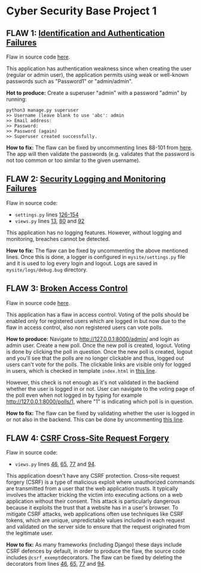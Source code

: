 # Cyber Security Base Project 1

## FLAW 1: [Identification and Authentication Failures](https://owasp.org/Top10/A07_2021-Identification_and_Authentication_Failures/)
Flaw in source code [here](https://github.com/sonjaolkkonen/cyber-security-base/blob/141041ed67fce1d228f8e08e0fe2ed44dc53c264/mysite/mysite/settings.py#L88).

This application has authentication weakness since when creating the user (regular or admin user), the application permits using weak or well-known passwords such as "Password1" or "admin/admin". 

**Hot to produce:** Create a superuser "admin" with a password "admin" by running: 

```
python3 manage.py superuser
>> Username (leave blank to use 'abc': admin
>> Email address:
>> Password:
>> Password (again)
>> Superuser created successfully.
```

**How to fix:** 
The flaw can be fixed by uncommenting lines 88-101 from [here](https://github.com/sonjaolkkonen/cyber-security-base/blob/141041ed67fce1d228f8e08e0fe2ed44dc53c264/mysite/mysite/settings.py#L88). The app will then validate the passwords (e.g. validates that the password is not too common or too similar to the given username). 

## FLAW 2: [Security Logging and Monitoring Failures](https://owasp.org/Top10/A09_2021-Security_Logging_and_Monitoring_Failures/)
Flaw in source code:
- ```settings.py``` lines [126-154](https://github.com/sonjaolkkonen/cyber-security-base/blob/e1b3bb3dd5b6b14a4f02544e6957d037c7b3f713/mysite/mysite/settings.py#L126)
- ```views.py``` lines [13](https://github.com/sonjaolkkonen/cyber-security-base/blob/e1b3bb3dd5b6b14a4f02544e6957d037c7b3f713/mysite/polls/views.py#L13), [80](https://github.com/sonjaolkkonen/cyber-security-base/blob/e1b3bb3dd5b6b14a4f02544e6957d037c7b3f713/mysite/polls/views.py#L80) and [92](https://github.com/sonjaolkkonen/cyber-security-base/blob/e1b3bb3dd5b6b14a4f02544e6957d037c7b3f713/mysite/polls/views.py#L92)

This application has no logging features. However, without logging and monitoring, breaches cannot be detected. 

**How to fix:**
The flaw can be fixed by uncommenting the above mentioned lines. Once this is done, a logger is configured in ```mysite/settings.py``` file and it is used to log every login and logout. Logs are saved in ```mysite/logs/debug.bug``` directory. 

## FLAW 3: [Broken Access Control](https://owasp.org/Top10/A01_2021-Broken_Access_Control/)
Flaw in source code [here](https://github.com/sonjaolkkonen/cyber-security-base/blob/cd6cdb1b7aa6dca76744ab189531c93f92b9977e/mysite/polls/views.py#L44).

This application has a flaw in access control. Voting of the polls should be enabled only for registered users which are logged in but now due to the flaw in access control, also non registered users can vote polls.

**How to produce:** Navigate to http://127.0.0.1:8000/admin/ and login as admin user. Create a new poll. Once the new poll is created, logout. Voting is done by clicking the poll in question. Once the new poll is created, logout and you'll see that the polls are no longer clickable and thus, logged out users can't vote for the polls. The clickable links are visible only for logged in users, which is checked in template ```index.html``` in [this line](https://github.com/sonjaolkkonen/cyber-security-base/blob/cd6cdb1b7aa6dca76744ab189531c93f92b9977e/mysite/polls/templates/polls/index.html#L10). 

However, this check is not enough as it's not validated in the backend whether the user is logged in or not. User can navigate to the voting page of the poll even when not logged in by typing for example http://127.0.0.1:8000/polls/1, where "1" is indicating which poll is in question. 

**How to fix:** The flaw can be fixed by validating whether the user is logged in or not also in the backend. This can be done by uncommenting [this line](https://github.com/sonjaolkkonen/cyber-security-base/blob/cd6cdb1b7aa6dca76744ab189531c93f92b9977e/mysite/polls/views.py#L44).

## FLAW 4: [CSRF Cross-Site Request Forgery](https://cybersecuritybase.mooc.fi/module-2.3/1-security)
Flaw in source code:
- ```views.py``` lines [46](https://github.com/sonjaolkkonen/cyber-security-base/blob/c2adb1a56138d835b35884fdeca56dd30d1b463c/mysite/polls/views.py#L46), [65](https://github.com/sonjaolkkonen/cyber-security-base/blob/c2adb1a56138d835b35884fdeca56dd30d1b463c/mysite/polls/views.py#L65), [77](https://github.com/sonjaolkkonen/cyber-security-base/blob/c2adb1a56138d835b35884fdeca56dd30d1b463c/mysite/polls/views.py#L77) and [94](https://github.com/sonjaolkkonen/cyber-security-base/blob/c2adb1a56138d835b35884fdeca56dd30d1b463c/mysite/polls/views.py#L94).

This application doesn't have any CSRF protection. Cross-site request forgery (CSRF) is a type of malicious exploit where unauthorized commands are transmitted from a user that the web application trusts. It typically involves the attacker tricking the victim into executing actions on a web application without their consent. This attack is particularly dangerous because it exploits the trust that a website has in a user's browser. To mitigate CSRF attacks, web applications often use techniques like CSRF tokens, which are unique, unpredictable values included in each request and validated on the server side to ensure that the request originated from the legitimate user.

**How to fix:** As many frameworks (including Django) these days include CSRF defences by default, in order to produce the flaw, the source code includes ```@csrf_exempt```decorators. The flaw can be fixed by deleting the decorators from lines [46](https://github.com/sonjaolkkonen/cyber-security-base/blob/c2adb1a56138d835b35884fdeca56dd30d1b463c/mysite/polls/views.py#L46), [65](https://github.com/sonjaolkkonen/cyber-security-base/blob/c2adb1a56138d835b35884fdeca56dd30d1b463c/mysite/polls/views.py#L65), [77](https://github.com/sonjaolkkonen/cyber-security-base/blob/c2adb1a56138d835b35884fdeca56dd30d1b463c/mysite/polls/views.py#L77) and [94](https://github.com/sonjaolkkonen/cyber-security-base/blob/c2adb1a56138d835b35884fdeca56dd30d1b463c/mysite/polls/views.py#L94).
